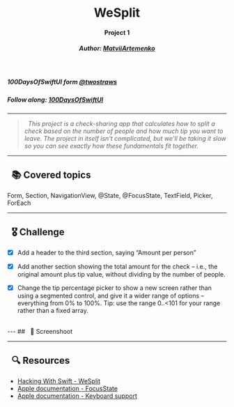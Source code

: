 <html lang="en">
<head>
    <meta charset="UTF-8">
    <meta http-equiv="X-UA-Compatible" content="IE=edge">
    <meta name="viewport" content="width=device-width, initial-scale=1.0">
    <title>Document</title>
</head>
<body>
    <h1 style = "text-align:center" >WeSplit</h1>
    <h4 style = "text-align:center" >Project 1</h4>
    <h5 style = "text-align:center" >Author: <a href="https://github.com/100DaysOfSwiftUI-MatviiArtemenko">MatviiArtemenko</a></h5> </br>
</body>
</html>

 <!-- # &nbsp; &nbsp; WeSplit

### Project 1
#### *Author:* [MatviiArtemenko](https://github.com/100DaysOfSwiftUI-MatviiArtemenko)
-->

##### *100DaysOfSwiftUI form* [@twostraws](https://twitter.com/twostraws "twostraws twitter page")

##### *Follow along:*  [100DaysOfSwiftUI](https://www.hackingwithswift.com/100/swiftui "Hacking with Swift")

---

> &nbsp; *This project is a check-sharing app that calculates how to split a check based on the number of people and how much tip you want to leave. The project in itself isn’t complicated, but we’ll be taking it slow so you can see exactly how these fundamentals fit together.*

---

## &nbsp; 📚 Covered topics

  Form, Section, NavigationView, @State, @FocusState, TextField, Picker, ForEach

---
## &nbsp; 🎖 Challenge
* [x] Add a header to the third section, saying “Amount per person”

* [x] Add another section showing the total amount for the check – i.e., the original amount plus tip value, without dividing by the number of people.

* [x] Change the tip percentage picker to show a new screen rather than using a segmented control, and give it a wider range of options – everything from 0% to 100%. Tip: use the range 0..<101 for your range rather than a fixed array. 
<br>
---
 ## &nbsp; 📲 Screenshoot 

<!-- add screenshots here!!! -->
---
## &nbsp; 🔍 Resources 

* [Hacking With Swift - WeSplit](https://www.hackingwithswift.com/books/ios-swiftui/wesplit-wrap-up)
* [Apple documentation - FocusState](https://developer.apple.com/documentation/SwiftUI/FocusState)
* [Apple documentation - Keyboard support][def]


[def]: https://developer.apple.com/documentation/swiftui/view/keyboardtype(_:)